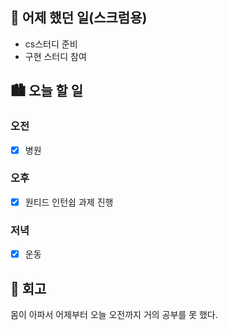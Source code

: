 ## 🌃 어제 했던 일(스크럼용)

- cs스터디 준비
- 구현 스터디 참여

## 🏙️ 오늘 할 일

### 오전

- [x] 병원

### 오후

- [x] 원티드 인턴쉽 과제 진행

### 저녁

- [x] 운동

## 🌆 회고

몸이 아파서 어제부터 오늘 오전까지 거의 공부를 못 했다.
